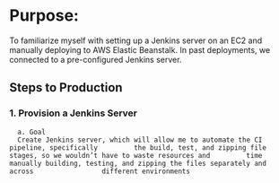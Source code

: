 # Purpose:
To familiarize myself with setting up a Jenkins server on an EC2 and manually deploying to AWS Elastic Beanstalk. In past deployments, we connected to a pre-configured Jenkins server.

## Steps to Production
### 1. Provision a Jenkins Server
      a. Goal
      Create Jenkins server, which will allow me to automate the CI pipeline, specifically         the build, test, and zipping file stages, so we wouldn’t have to waste resources and         time manually building, testing, and zipping the files separately and across                 different environments
